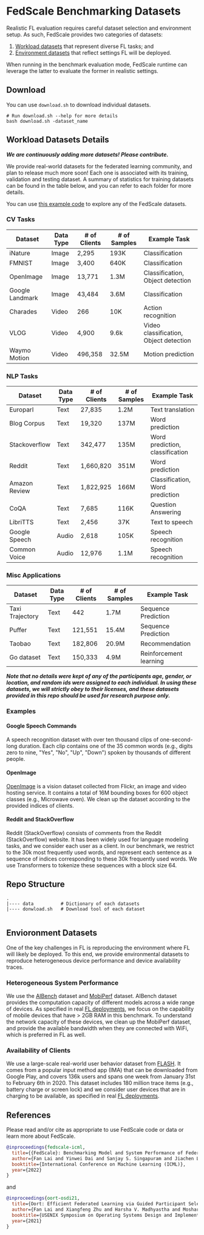 
# FedScale Benchmarking Datasets

Realistic FL evaluation requires careful dataset selection and environment setup.
As such, FedScale provides two categories of datasets:

1. [Workload datasets](##workload-datasets) that represent diverse FL tasks; and
2. [Environment datasets](##environment-datasets) that reflect settings FL will be deployed.

When running in the benchmark evaluation mode, FedScale runtime can leverage the latter to evaluate the former in realistic settings.

## Download

You can use `download.sh` to download individual datasets. 

```
# Run download.sh --help for more details
bash download.sh -dataset_name
```

## Workload Datasets Details

***We are continuously adding more datasets! Please contribute.***

We provide real-world datasets for the federated learning community, and plan to release much more soon! 
Each one is associated with its training, validation and testing dataset. 
A summary of statistics for training datasets can be found in the table below, and you can refer to each folder for more details. 

You can use [this example code](./Femnist_stats.md) to explore any of the FedScale datasets. 

### CV Tasks

| Dataset       | Data Type   |# of Clients  | # of Samples   | Example Task | 
| -----------   | ----------- | -----------  |  ----------- |    ----------- |
| iNature       |   Image     |   2,295      |   193K        |   Classification
| FMNIST        |   Image     |   3,400      |   640K        |   Classification
| OpenImage     |   Image     |   13,771     |   1.3M        |   Classification, Object detection
| Google Landmark|  Image     |   43,484     |   3.6M        |   Classification
| Charades      |   Video     |    266       |   10K         |   Action recognition
| VLOG          |   Video     |    4,900     |   9.6k        |   Video classification, Object detection
| Waymo Motion  | Video       | 496,358      | 32.5M         | Motion prediction

### NLP Tasks

| Dataset       | Data Type   |# of Clients  | # of Samples   | Example Task | 
| -----------   | ----------- | -----------  |  ----------- |   ----------- |
| Europarl      |   Text      |   27,835     |   1.2M        |   Text translation
| Blog Corpus   |   Text      |   19,320     |   137M        |   Word prediction
| Stackoverflow |   Text      |   342,477    |   135M        |  Word prediction, classification
| Reddit        |   Text      |  1,660,820   |   351M        |  Word prediction
| Amazon Review |   Text      | 1,822,925    |   166M        | Classification, Word prediction
| CoQA          |   Text      |     7,685    |   116K        |  Question Answering
| LibriTTS      |   Text      |     2,456    |    37K        |   Text to speech
| Google Speech |   Audio     |     2,618    |   105K        |   Speech recognition
| Common Voice  |   Audio     |     12,976   |    1.1M       |   Speech recognition

### Misc Applications

| Dataset       | Data Type   |# of Clients  | # of Samples   | Example Task | 
| -----------   | ----------- | -----------  |  ----------- |   ----------- |
|Taxi Trajectory|   Text      |      442     |    1.7M       |   Sequence Prediction
| Puffer        |   Text      |     121,551  |   15.4M       |   Sequence Prediction
| Taobao        |   Text      |     182,806  |    20.9M       |   Recommendation
| Go dataset    |   Text      |     150,333  |    4.9M       |   Reinforcement learning

***Note that no details were kept of any of the participants age, gender, or location, and random ids were assigned to each individual. In using these datasets, we will strictly obey to their licenses, and these datasets provided in this repo should be used for research purpose only.***

### Examples

#### Google Speech Commands
A speech recognition dataset with over ten thousand clips of one-second-long duration. 
Each clip contains one of the 35 common words (e.g., digits zero to nine, "Yes", "No", "Up", "Down") spoken by thousands of different people. 

#### OpenImage
[OpenImage](https://storage.googleapis.com/openimages/web/index.html) is a vision dataset collected from Flickr, an image and video hosting service. 
It contains a total of 16M bounding boxes for 600 object classes (e.g., Microwave oven). 
We clean up the dataset according to the provided indices of clients. 


#### Reddit and StackOverflow
Reddit (StackOverflow) consists of comments from the Reddit (StackOverflow) website. 
It has been widely used for language modeling tasks, and we consider each user as a client. 
In our benchmark, we restrict to the 30k most frequently used words, and represent each sentence as a sequence of indices corresponding to these 30k frequently used words. 
We use Transformers to tokenize these sequences with a block size 64.

## Repo Structure

```
.
|---- data          # Dictionary of each datasets 
|---- donwload.sh   # Download tool of each dataset
    
```

## Envioronment Datasets

One of the key challenges in FL is reproducing the environment where FL will likely be deployed. 
To this end, we provide environmental datasets to reproduce heterogeneous device performance and device availability traces. 

### Heterogeneous System Performance
We use the [AIBench](http://ai-benchmark.com/ranking_deeplearning_detailed.html) dataset and [MobiPerf](https://www.measurementlab.net/tests/mobiperf/) dataset. 
AIBench dataset provides the computation capacity of different models across a wide range of devices. 
As specified in real [FL deployments](https://arxiv.org/abs/1902.01046), we focus on the capability of mobile devices that have > 2GB RAM in this benchmark. 
To understand the network capacity of these devices, we clean up the MobiPerf dataset, and provide the available bandwidth when they are connected with WiFi, which is preferred in FL as well. 

### Availability of Clients
We use a large-scale real-world user behavior dataset from [FLASH](https://github.com/PKU-Chengxu/FLASH). 
It comes from a popular input method app (IMA) that can be downloaded from Google Play, and covers 136k users and spans one week from January 31st to February 6th in 2020. 
This dataset includes 180 million trace items (e.g., battery charge or screen lock) and we consider user devices that are in charging to be available, as specified in real [FL deployments](https://arxiv.org/abs/1902.01046).


## References
Please read and/or cite as appropriate to use FedScale code or data or learn more about FedScale.

```bibtex
@inproceedings{fedscale-icml,
  title={{FedScale}: Benchmarking Model and System Performance of Federated Learning at Scale},
  author={Fan Lai and Yinwei Dai and Sanjay S. Singapuram and Jiachen Liu and Xiangfeng Zhu and Harsha V. Madhyastha and Mosharaf Chowdhury},
  booktitle={International Conference on Machine Learning (ICML)},
  year={2022}
}
```

and  

```bibtex
@inproceedings{oort-osdi21,
  title={Oort: Efficient Federated Learning via Guided Participant Selection},
  author={Fan Lai and Xiangfeng Zhu and Harsha V. Madhyastha and Mosharaf Chowdhury},
  booktitle={USENIX Symposium on Operating Systems Design and Implementation (OSDI)},
  year={2021}
}
```
